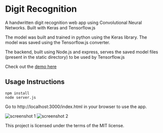 # Digit Recognition
A handwritten digit recognition web app using Convolutional Neural Networks. Built with Keras and Tensorflow.js

The model was built and trained in python using the Keras library. The model was saved using the Tensorflow.js converter.

The backend, built using Node.js and express, serves the saved model files (present in the static directory) to be used by Tensorflow.js

Check out the [demo here](https://www.youtube.com/watch?v=3SGc7YDmzME)
## Usage Instructions
```
npm install
node server.js
```
Go to http://localhost:3000/index.html in your browser to use the app.

![screenshot 1](https://user-images.githubusercontent.com/23068820/43353830-8e2c9548-925e-11e8-894a-5d9409516df1.png)
![screenshot 2](https://user-images.githubusercontent.com/23068820/43353832-8ee95c14-925e-11e8-9677-54080beb4e2c.png)

This project is licensed under the terms of the MIT license.
